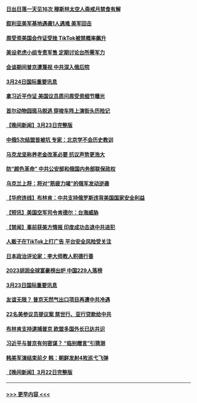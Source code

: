 #### [日出日落一天见16次 穆斯林太空人斋戒月禁食有解](../pages/prog202/a103675532.md?t=03242143) 
#### [叙利亚美军基地遇袭1人遇难 美军回击](../pages/prog202/a103675487.md?t=03242143) 
#### [周受资美国会作证受挫 TikTok被禁概率飙升](../pages/prog202/a103675481.md?t=03242143) 
#### [美设老虎小组专责军售 定期讨论台所需军力](../pages/prog202/a103675470.md?t=03242143) 
#### [会谈期间普京遭蔑视 中共深入俄后院](../pages/prog202/a103675476.md?t=03242143) 
#### [3月24日国际重要讯息](../pages/prog202/a103675465.md?t=03242143) 
#### [拿习近平作证 美国议员质问周受资细节曝光](../pages/prog202/a103675402.md?t=03242143) 
#### [首尔动物园斑马脱逃 穿梭车阵上演街头历险记](../pages/prog202/a103675368.md?t=03242143) 
#### [【晚间新闻】3月23日完整版](../pages/prog202/a103675266.md?t=03242143) 
#### [中俄5次结盟皆被坑 专家：北京学不会历史教训](../pages/prog202/a103674626.md?t=03242143) 
#### [马克龙坚称养老金改革必要 抗议声势更浩大](../pages/prog202/a103675147.md?t=03242143) 
#### [防“颜色革命” 中共公安部和俄国内务部联保政权](../pages/prog202/a103675057.md?t=03242143) 
#### [乌克兰上将：将对“筋疲力竭”的俄军发动逆袭](../pages/prog202/a103675050.md?t=03242143) 
#### [【华府连线】布林肯：中共支持俄罗斯违背美国国家安全利益](../pages/prog202/a103674965.md?t=03242143) 
#### [【短讯】美国空军司令肯德尔：台海威胁](../pages/prog202/a103674966.md?t=03242143) 
#### [【禁闻】事前获美方情报 印度成功击退中共进犯](../pages/prog202/a103674883.md?t=03242143) 
#### [人贩子在TikTok上打广告 平台安全风险受关注](../pages/prog202/a103674867.md?t=03242143) 
#### [日本政治评论家：李大师教人积德行善](../pages/prog202/a103674686.md?t=03242143) 
#### [2023胡润全球富豪榜出炉 中国229人落榜](../pages/prog202/a103674703.md?t=03242143) 
#### [3月23日国际重要讯息](../pages/prog202/a103674680.md?t=03242143) 
#### [友谊无限？ 普京天然气出口项目再遭中共冷遇](../pages/prog202/a103674687.md?t=03242143) 
#### [22名美参议员提议案 禁世行、亚行贷款给中共](../pages/prog202/a103674692.md?t=03242143) 
#### [布林肯支持逮捕普京 欧盟多国外长已达共识](../pages/prog202/a103674631.md?t=03242143) 
#### [习近平与普京有何密谋？ “临别赠言”引猜测](../pages/prog202/a103674584.md?t=03242143) 
#### [韩美军演结束前夕 韩：朝鲜发射4枚巡弋飞弹](../pages/prog202/a103674588.md?t=03242143) 
#### [【晚间新闻】3月22日完整版](../pages/prog202/a103674505.md?t=03242143) 

----
#### [ >>> 更早内容 <<< ](../indexes/prog202-earlier.md)

